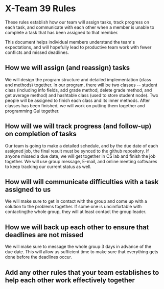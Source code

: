# X-Team 39 Rules

These rules establish how our team will assign tasks,
track progress on each task, and communicate with each other 
when a member is unable to complete a task that has been assigned to that member.

This document helps individual members understand the team's expectations,
and will hopefully lead to productive team work with fewer conflicts
and missed deadlines.

## How we will assign (and reassign) tasks

We will design the program structure and detailed implementation (class and methods) together. In our program, there will be two classes -- student class (including info fields, add grade method, delete grade method, and get average method) and hashtable class (used to store student node). Two people will be assigned to finish each class and its inner methods. After classes has been finished, we will work on putting them together and programming Gui together.


## How will we will track progress (and follow-up) on completion of tasks
Our team is going to make a detailed schedule, and by the due date of each assigned job, the final result must be synced to the github repository. If anyone missed a due date, we will get together in CS lab and finish the job together. We will use group message, E-mail, and online meeting softwares to keep tracking our current status as well.


## How will will communicate difficulties with a task assigned to us
We will make sure to get in contact with the group and come up with a solution to the problems together.
If some one is uncimfortable with contactingthe whole group, they will at least contact the group leader.


## How we will back up each other to ensure that deadlines are not missed
We will make sure to message the whole group 3 days in advance of the due date. This will allow us sufficient time to make sure that everything gets done before the deadlines occur.


## Add any other rules that your team establishes to help each other work effectively together




